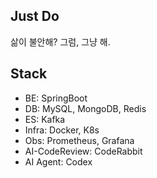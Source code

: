 ## Just Do
삶이 불안해? 그럼, 그냥 해.

## Stack
- BE: SpringBoot
- DB: MySQL, MongoDB, Redis
- ES: Kafka
- Infra: Docker, K8s
- Obs: Prometheus, Grafana
- AI-CodeReview: CodeRabbit
- AI Agent: Codex
